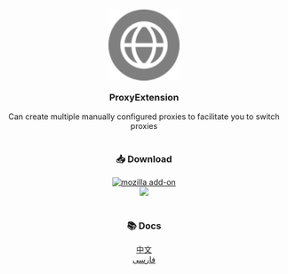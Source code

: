 <div align="center">
	<h3>
		<a href="README.md#proxyextension">
			<img src="icons/icon.svg" width="128" alt="🌐" style="display: block;" />
		</a>
		<br>
		ProxyExtension
	</h3>
	Can create multiple manually configured proxies to facilitate you to switch proxies
	<br>
	<br>
	<h3>
		📥 Download
	</h3>
	<a href="https://addons.mozilla.org/en-US/firefox/addon/proxyextension/">
		<img src="https://img.shields.io/amo/v/proxyextension.svg?style=for-the-badge" alt="mozilla add-on" />
	</a>
	<br>
	<a href="https://github.com/Webb-L/ProxyExtensionFirefox/releases/">
		<img src="https://img.shields.io/github/v/release/Webb-L/ProxyExtensionFirefox?style=for-the-badge" />
	</a>
	<br>
	<br>
	<h3>
		📚 Docs
	</h3>
	<a href="docs/README-CN.md">中文</a>
	<br>
		<a href="docs/README-FA.md">فارسی</a>
	<br>
</div>
